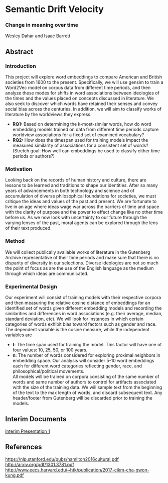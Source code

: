 # Semantic Drift Velocity
### Change in meaning over time
Wesley Dahar and Isaac Barrett

## Abstract
### Introduction
This project will explore word embeddings to compare American and British societies from 1600 to the present. Specifically, we will use gensim to train a Word2Vec model on corpus data from different time periods, and then analyze these modes for shifts in word associations between ideologies of the times and the values placed on concepts discussed in literature. We also seek to discover which words have retained their senses and convey social bias across the centuries. In addition, we will aim to classify works of literature by the worldviews they express.

- __RQ1:__ Based on determining the k-most-similar words, how do word embedding models trained on data from different time periods capture worldview associations for a fixed set of examined vocabulary?
- __RQ2:__ How does the timespan used for training models impact the measured similarity of associations for a consistent set of words?
(Stretch goal: How well can embeddings be used to classify either time periods or authors?)
 
### Motivation
Looking back on the records of human history and culture, there are lessons to be learned and traditions to shape our identities. After so many years of advancements in both technology and science and of accumulation of diverse philosophical foundations for societies, we must critique the ideas and values of the past and present. We are fortunate to live in an age where ideas wage war across the barriers of time and space with the clarity of purpose and the power to effect change like no other time before us. As we now look with uncertainty to our future through the varying lenses of the past, moral agents can be explored through the lens of their text produced.
 
### Method
We will collect publically available works of literature in the Gutenberg Archive representative of their time periods and make sure that there is no disparity of diversity in our selections. Diverse ideologies are not so much the point of focus as are the use of the English language as the medium through which ideas are communicated.
 
### Experimental Design
Our experiment will consist of training models with their respective corpora and then measuring the relative cosine distance of embeddings for an identified set of words given different embedding models and recording the similarities and differences in word associations (e.g. their average, median, standard deviation, etc). We will look for instances in which certain categories of words exhibit bias toward factors such as gender and race.
The dependent variable is the cosine measure, while the independent variables are
- __t__: The time span used for training the model. This factor will have one of four values: 10, 25, 50, or 100 years.
- __n__:  The number of words considered for exploring proximal neighbors in embedding space. Our analysis will consider 5-10 word embeddings each for different word categories reflecting gender, race, and philosophical/political movements.\
All models will be trained on corpora consisting of the same number of words and same number of authors to control for artifacts associated with the size of the training data. We will sample text from the beginning of the text to the max length of words, and discard subsequent text. Any header/footer from Gutenberg will be discarded prior to training the models. 

 


## Interim Documents
[Interim Presentation 1](./docs/semanticDriftIntro.pdf)

## References
https://nlp.stanford.edu/pubs/hamilton2016cultural.pdf
http://arxiv.org/pdf/1301.3781.pdf
http://www.eecs.harvard.edu/~htk/publication/2017-cikm-cha-gwon-kung.pdf
